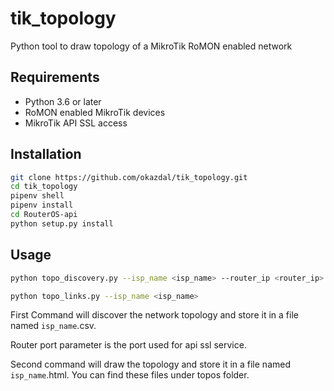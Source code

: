 # tik_topology
Python tool to draw topology of a MikroTik RoMON enabled network 

## Requirements
- Python 3.6 or later
- RoMON enabled MikroTik devices
- MikroTik API SSL access

## Installation
```bash
git clone https://github.com/okazdal/tik_topology.git
cd tik_topology
pipenv shell
pipenv install
cd RouterOS-api
python setup.py install
```

## Usage
```bash
python topo_discovery.py --isp_name <isp_name> --router_ip <router_ip> --router_user <router_user> --router_pass <router_pass> --router_port <router_port>

python topo_links.py --isp_name <isp_name>
``` 

First Command will discover the network topology and store it in a file named `isp_name`.csv. 

Router port parameter is the port used for api ssl service. 

Second command will draw the topology and store it in a file named `isp_name`.html.
You can find these files under topos folder.
